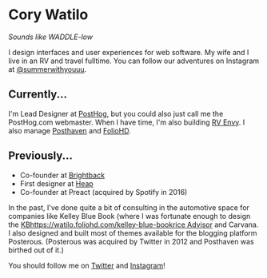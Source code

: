 # Cory Watilo
_Sounds like WADDLE-low_

I design interfaces and user experiences for web software. My wife and I live in an RV and travel fulltime. You can follow our adventures on Instagram at [@summerwithyouuu](https://www.instagram.com/summerwithyouuu/).

## Currently...

I'm Lead Designer at [PostHog](https://posthog.com "Link: https://posthog.com"), but you could also just call me the PostHog.com webmaster. When I have time, I'm also building [RV Envy](https://rvenvy.co). I also manage [Posthaven](https://posthaven.com) and [FolioHD](https://foliohd.com).

## Previously...

- Co-founder at [Brightback](https://brightback.com "Link: https://brightback.com")
- First designer at [Heap](https://heap.io)
- Co-founder at Preact (acquired by Spotify in 2016)

In the past, I've done quite a bit of consulting in the automotive space for companies like Kelley Blue Book (where I was fortunate enough to design the [KBhttps://watilo.foliohd.com/kelley-blue-bookrice Advisor](url) and Carvana. I also designed and built most of themes available for the blogging platform Posterous. (Posterous was acquired by Twitter in 2012 and Posthaven was birthed out of it.)

You should follow me on [Twitter](https://twitter.com/watilo) and [Instagram](https://instagram.com/watilo)!
